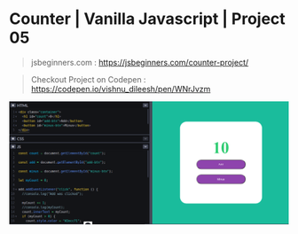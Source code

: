 # Counter | Vanilla Javascript | Project 05

> jsbeginners.com :
> https://jsbeginners.com/counter-project/

> Checkout Project on Codepen : https://codepen.io/vishnu_dileesh/pen/WNrJvzm

![Counter | Vanilla Javascript project |](screenshot-codepen-js-project.png)

